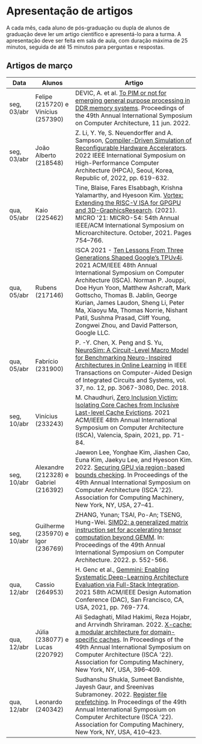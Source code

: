 # Apresentação de artigos

A cada mês, cada aluno de pós-graduação ou dupla de alunos de graduação deve ler um artigo científico e apresentá-lo para a turma. A apresentação deve ser feita em sala de aula, com duração máxima de 25 minutos, seguida de até 15 minutos para perguntas e respostas.

## Artigos de março

|Data|Alunos|Artigo|
|----|------|------|
|seg, 03/abr|Felipe (215720) e Vinícius (257390)|DEVIC, A. et al. [To PIM or not for emerging general purpose processing in DDR memory systems](https://dl.acm.org/doi/10.1145/3470496.3527431). Proceedings of the 49th Annual International Symposium on Computer Architecture, 11 jun. 2022.|
|seg, 03/abr|João Alberto (218548)|Z. Li, Y. Ye, S. Neuendorffer and A. Sampson, [Compiler-Driven Simulation of Reconfigurable Hardware Accelerators](https://ieeexplore.ieee.org/document/9773256). 2022 IEEE International Symposium on High-Performance Computer Architecture (HPCA), Seoul, Korea, Republic of, 2022, pp. 619-632.|
|qua, 05/abr|Kaio (225462)|Tine, Blaise, Fares Elsabbagh, Krishna Yalamarthy, and Hyesoon Kim. [Vortex: Extending the RISC-V ISA for GPGPU and 3D-GraphicsResearch](https://doi.org/10.1145/3466752.3480128). (2021). MICRO '21: MICRO-54: 54th Annual IEEE/ACM International Symposium on Microarchitecture. October, 2021. Pages 754–766.|
|qua, 05/abr|Rubens (217146)|ISCA 2021 - [Ten Lessons From Three Generations Shaped Google’s TPUv4i](https://dl.acm.org/doi/abs/10.1109/ISCA52012.2021.00010). 2021 ACM/IEEE 48th Annual International Symposium on Computer Architecture (ISCA). Norman P. Jouppi, Doe Hyun Yoon, Matthew Ashcraft, Mark Gottscho, Thomas B. Jablin, George Kurian, James Laudon, Sheng Li, Peter Ma, Xiaoyu Ma, Thomas Norrie, Nishant Patil, Sushma Prasad, Cliff Young, Zongwei Zhou, and David Patterson, Google LLC.|
|qua, 05/abr|Fabrício (231900)|P. -Y. Chen, X. Peng and S. Yu, [NeuroSim: A Circuit-Level Macro Model for Benchmarking Neuro-Inspired Architectures in Online Learning](https://ieeexplore.ieee.org/document/8246561) in IEEE Transactions on Computer-Aided Design of Integrated Circuits and Systems, vol. 37, no. 12, pp. 3067-3080, Dec. 2018.|
|seg, 10/abr|Vinícius (233243)|M. Chaudhuri, [Zero Inclusion Victim: Isolating Core Caches from Inclusive Last-level Cache Evictions](https://ieeexplore.ieee.org/document/9499802). 2021 ACM/IEEE 48th Annual International Symposium on Computer Architecture (ISCA), Valencia, Spain, 2021, pp. 71-84.|
|seg, 10/abr|Alexandre (212328) e Gabriel (216392)|Jaewon Lee, Yonghae Kim, Jiashen Cao, Euna Kim, Jaekyu Lee, and Hyesoon Kim. 2022. [Securing GPU via region-based bounds checking](https://doi.org/10.1145/3470496.3527420). In Proceedings of the 49th Annual International Symposium on Computer Architecture (ISCA '22). Association for Computing Machinery, New York, NY, USA, 27–41.|
|seg, 10/abr|Guilherme (235970) e Igor (236769)|ZHANG, Yunan; TSAI, Po-An; TSENG, Hung-Wei. [SIMD2: a generalized matrix instruction set for accelerating tensor computation beyond GEMM](https://dl.acm.org/doi/10.1145/3470496.3527411). In: Proceedings of the 49th Annual International Symposium on Computer Architecture. 2022. p. 552-566.|
|qua, 12/abr|Cassio (264953)|H. Genc et al., [Gemmini: Enabling Systematic Deep-Learning Architecture Evaluation via Full-Stack Integration](https://ieeexplore.ieee.org/document/9586216). 2021 58th ACM/IEEE Design Automation Conference (DAC), San Francisco, CA, USA, 2021, pp. 769-774.|
|qua, 12/abr|Júlia (238077) e Lucas (220792)|Ali Sedaghati, Milad Hakimi, Reza Hojabr, and Arrvindh Shriraman. 2022. [X-cache: a modular architecture for domain-specific caches](https://doi.org/10.1145/3470496.3527380). In Proceedings of the 49th Annual International Symposium on Computer Architecture (ISCA '22). Association for Computing Machinery, New York, NY, USA, 396–409.|
|qua, 12/abr|Leonardo (240342)|Sudhanshu Shukla, Sumeet Bandishte, Jayesh Gaur, and Sreenivas Subramoney. 2022. [Register file prefetching](https://doi.org/10.1145/3470496.3527398). In Proceedings of the 49th Annual International Symposium on Computer Architecture (ISCA '22). Association for Computing Machinery, New York, NY, USA, 410–423.|
